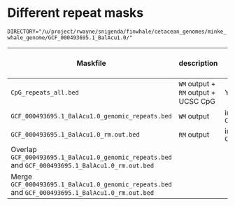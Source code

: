 # Different repeat masks

`DIRECTORY="/u/project/rwayne/snigenda/finwhale/cetacean_genomes/minke_whale_genome/GCF_000493695.1_BalAcu1.0/"`

| Maskfile                                                     | description                          | WGSproc8                          | Neutral Region | Canonical Coding Region | Length        |
| ------------------------------------------------------------ | ------------------------------------ | --------------------------------- | -------------- | ----------------------- | ------------- |
| `CpG_repeats_all.bed`                                        | `WM` output + `RM` output + UCSC CpG | Yes                               | Default        | Default                 | 1,247,900,490 |
| `GCF_000493695.1_BalAcu1.0_genomic_repeats.bed`              | `WM` output                          | included in `CpG_repeats_all.bed` | Default        | Default                 | 741,334,011   |
| `GCF_000493695.1_BalAcu1.0_rm.out.bed`                       | `RM` output                          | included in `CpG_repeats_all.bed` | Default        | Default                 | 969,461,823   |
| Overlap `GCF_000493695.1_BalAcu1.0_genomic_repeats.bed` and `GCF_000493695.1_BalAcu1.0_rm.out.bed` |                                      |                                   |                |                         | 487,884,195   |
| Merge `GCF_000493695.1_BalAcu1.0_genomic_repeats.bed` and `GCF_000493695.1_BalAcu1.0_rm.out.bed` |                                      |                                   |                |                         | 1,221,985,945 |

